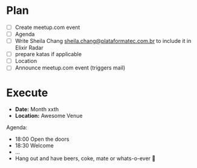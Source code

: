 # Plan
- [ ] Create meetup.com event
- [ ] Agenda
- [ ] Write Sheila Chang <sheila.chang@plataformatec.com.br> to include it in Elixir Radar
- [ ] prepare katas if applicable
- [ ] Location
- [ ] Announce meetup.com event (triggers mail)

# Execute
- **Date:** Month xxth
- **Location:** Awesome Venue

Agenda:
- 18:00 Open the doors 
- 18:30 Welcome 
- ...
- Hang out and have beers, coke, mate or whats-o-ever 🍻

